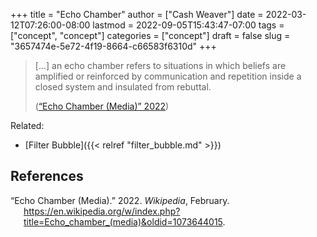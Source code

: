 +++
title = "Echo Chamber"
author = ["Cash Weaver"]
date = 2022-03-12T07:26:00-08:00
lastmod = 2022-09-05T15:43:47-07:00
tags = ["concept", "concept"]
categories = ["concept"]
draft = false
slug = "3657474e-5e72-4f19-8664-c66583f6310d"
+++

> [...] an echo chamber refers to situations in which beliefs are amplified or reinforced by communication and repetition inside a closed system and insulated from rebuttal.
>
> (<a href="#citeproc_bib_item_1">“Echo Chamber (Media)” 2022</a>)

Related:

-   [Filter Bubble]({{< relref "filter_bubble.md" >}})

## References

<style>.csl-entry{text-indent: -1.5em; margin-left: 1.5em;}</style><div class="csl-bib-body">
  <div class="csl-entry"><a id="citeproc_bib_item_1"></a>“Echo Chamber (Media).” 2022. <i>Wikipedia</i>, February. <a href="https://en.wikipedia.org/w/index.php?title=Echo_chamber_(media)&oldid=1073644015">https://en.wikipedia.org/w/index.php?title=Echo_chamber_(media)&#38;oldid=1073644015</a>.</div>
</div>
